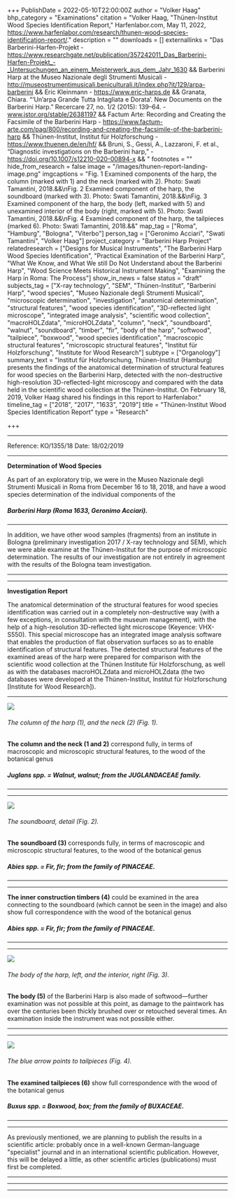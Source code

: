 +++
PublishDate = 2022-05-10T22:00:00Z
author = "Volker Haag"
bhp_category = "Examinations"
citation = "Volker Haag, \"Thünen-Institut Wood Species Identification Report,\" Harfenlabor.com, May 11, 2022, https://www.harfenlabor.com/research/thunen-wood-species-identification-report/."
description = ""
downloads = []
externallinks = "Das Barberini-Harfen-Projekt - https://www.researchgate.net/publication/357242011_Das_Barberini-Harfen-Projekt_-_Untersuchungen_an_einem_Meisterwerk_aus_dem_Jahr_1630 && Barberini Harp at the Museo Nazionale degli Strumenti Musicali - http://museostrumentimusicali.beniculturali.it/index.php?it/129/arpa-barberini &&  Eric Kleinmann - https://www.eric-harps.de && Granata, Chiara. “‘Un’arpa Grande Tutta Intagliata e Dorata’. New Documents on the Barberini Harp.” Recercare 27, no. 1/2 (2015): 139–64. - www.jstor.org/stable/26381197 && Factum Arte: Recording and Creating the Facsimile of the Barberini Harp - https://www.factum-arte.com/pag/800/recording-and-creating-the-facsimile-of-the-barberini-harp && Thünen-Institut, Institut für Holzforschung - https://www.thuenen.de/en/hf/ && Bruni, S., Gessi, A., Lazzaroni, F. et al., “Diagnostic investigations on the Barberini harp,” - https://doi.org/10.1007/s12210-020-00894-x && "
footnotes = ""
hide_from_research = false
image = "/images/thunen-report-landing-image.png"
imgcaptions = "Fig. 1 Examined components of the harp, the column (marked with 1) and the neck (marked with 2). Photo: Swati Tamantini, 2018.&&\nFig. 2 Examined component of the harp, the soundboard (marked with 3). Photo: Swati Tamantini, 2018.&&\nFig. 3 Examined component of the harp, the body (left, marked with 5) and unexamined interior of the body (right, marked with 5). Photo: Swati Tamantini, 2018.&&\nFig. 4 Examined component of the harp, the tailpieces (marked 6). Photo: Swati Tamantini, 2018.&&"
map_tag = ["Roma", "Hamburg", "Bologna", "Viterbo"]
person_tag = ["Geronimo Acciari", "Swati Tamantini", "Volker Haag"]
project_category = "Barberini Harp Project"
relatedresearch = ["Designs for Musical Instruments", "The Barberini Harp Wood Species Identification", "Practical Examination of the Barberini Harp", "What We Know, and What We still Do Not Understand about the Barberini Harp", "Wood Science Meets Historical Instrument Making", "Examining the Harp in Roma: The Process"]
show_in_news = false
status = "draft"
subjects_tag = ["X-ray technology", "SEM", "Thünen-Institut", "Barberini Harp", "wood species", "Museo Nazionale degli Strumenti Musicali", "microscopic determination", "investigation", "anatomical determination", "structural features", "wood species identification", "3D-reflected light microscope", "integrated image analysis", "scientific wood collection", "macroHOLZdata", "microHOLZdata", "column", "neck", "soundboard", "walnut", "soundboard", "timber", "fir", "body of the harp", "softwood", "tailpiece", "boxwood", "wood species identification", "macroscopic structural features", "microscopic structural features", "Institut für Holzforschung", "Institute for Wood Research"]
subtype = ["Organology"]
summary_text = "Institut für Holzforschung, Thünen-Institut (Hamburg) presents the findings of the anatomical determination of structural features for wood species on the Barberini Harp, detected with the non-destructive high-resolution 3D-reflected-light microscopy and compared with the data held in the scientific wood collection at the Thünen-Institut. On February 18, 2019, Volker Haag shared his findings in this report to Harfenlabor."
timeline_tag = ["2018", "2017", "1633", "2019"]
title = "Thünen-Institut Wood Species Identification Report"
type = "Research"

+++
***

Reference: KO/1355/18                   Date: 18/02/2019

***

**Determination of Wood Species**

As part of an exploratory trip, we were in the Museo Nazionale degli Strumenti Musicali in Roma from December 16 to 18, 2018, and have a wood species determination of the individual components of the

##### **Barberini Harp (Roma 1633,** <span id="person_tag">**Geronimo Acciari**</span>**).**

***

In addition, we have other wood samples (fragments) from an institute in Bologna (preliminary investigation 2017 / X-ray technology and SEM), which we were able examine at the Thünen-Institut for the purpose of microscopic determination. The results of our investigation are not entirely in agreement with the results of the Bologna team investigation.

***

***

**Investigation Report**

The anatomical determination of the structural features for wood species identification was carried out in a completely non-destructive way (with a few exceptions, in consultation with the museum management), with the help of a high-resolution 3D-reflected light microscope (Keyence: VHX-S550). This special microscope has an integrated image analysis software that enables the production of flat observation surfaces so as to enable identification of structural features. The detected structural features of the examined areas of the harp were prepared for comparison with the scientific wood collection at the Thünen Institute für Holzforschung, as well as with the databases macroHOLZdata and microHOLZdata (the two databases were developed at the Thünen-Institut, Institut für Holzforschung \[Institute for Wood Research\]).

***

![](/images/thunen-report-image-1-and-2.png)

###### The column of the harp (1), and the neck (2) (<cap>Fig. 1</cap>).

**The column and the neck (1 and 2)** correspond fully, in terms of macroscopic and microscopic structural features, to the wood of the botanical genus

##### **Juglans spp. = Walnut, walnut**; from the **JUGLANDACEAE** family.

***

***

![](/images/thunen-report-image-3.png)

###### The soundboard, detail (<cap>Fig. 2</cap>).

**The soundboard (3)** corresponds fully, in terms of macroscopic and microscopic structural features, to the wood of the botanical genus

##### **Abies spp. = Fir, fir**; from the family of **PINACEAE**.

***

***

**The inner construction timbers (4)** could be examined in the area connecting to the soundboard (which cannot be seen in the image) and also show full correspondence with the wood of the botanical genus

##### **Abies spp. = Fir, fir**; from the family of **PINACEAE**.

***

***

![](/images/thunen-report-images-5.png)

###### The body of the harp, left, and the interior, right (<cap>Fig. 3</cap>).

**The body (5)** of the Barberini Harp is also made of softwood—further examination was not possible at this point, as damage to the paintwork has over the centuries been thickly brushed over or retouched several times. An examination inside the instrument was not possible either.

***

***

![](/images/thunen-report-image-6-copy.png)

###### The blue arrow points to tailpieces (<cap>Fig. 4</cap>).

**The examined tailpieces (6)** show full correspondence with the wood of the botanical genus

##### **Buxus spp. = Boxwood, box**; from the family of **BUXACEAE**.

***

***

As previously mentioned, we are planning to publish the results in a scientific article: probably once in a well-known German-language "specialist" journal and in an international scientific publication. However, this will be delayed a little, as other scientific articles (publications) must first be completed.

***

***

***